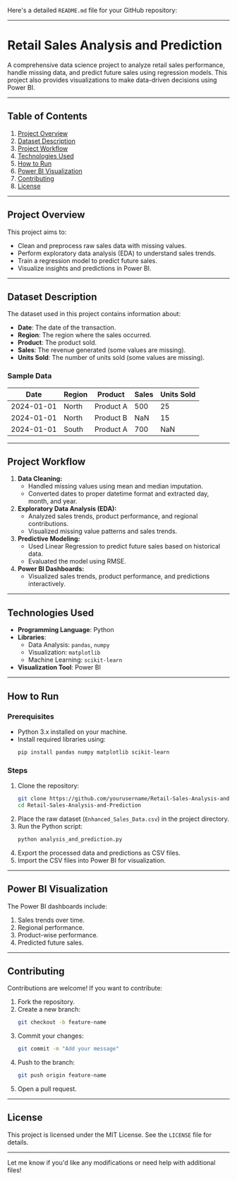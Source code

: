 Here's a detailed `README.md` file for your GitHub repository:

---

# **Retail Sales Analysis and Prediction**

A comprehensive data science project to analyze retail sales performance, handle missing data, and predict future sales using regression models. This project also provides visualizations to make data-driven decisions using Power BI.

---

## **Table of Contents**
1. [Project Overview](#project-overview)
2. [Dataset Description](#dataset-description)
3. [Project Workflow](#project-workflow)
4. [Technologies Used](#technologies-used)
5. [How to Run](#how-to-run)
6. [Power BI Visualization](#power-bi-visualization)
7. [Contributing](#contributing)
8. [License](#license)

---

## **Project Overview**
This project aims to:
- Clean and preprocess raw sales data with missing values.
- Perform exploratory data analysis (EDA) to understand sales trends.
- Train a regression model to predict future sales.
- Visualize insights and predictions in Power BI.

---

## **Dataset Description**
The dataset used in this project contains information about:
- **Date**: The date of the transaction.
- **Region**: The region where the sales occurred.
- **Product**: The product sold.
- **Sales**: The revenue generated (some values are missing).
- **Units Sold**: The number of units sold (some values are missing).

### Sample Data
| Date       | Region | Product   | Sales | Units Sold |
|------------|--------|-----------|-------|------------|
| 2024-01-01 | North  | Product A | 500   | 25         |
| 2024-01-01 | North  | Product B | NaN   | 15         |
| 2024-01-01 | South  | Product A | 700   | NaN        |

---

## **Project Workflow**
1. **Data Cleaning:**
   - Handled missing values using mean and median imputation.
   - Converted dates to proper datetime format and extracted day, month, and year.
2. **Exploratory Data Analysis (EDA):**
   - Analyzed sales trends, product performance, and regional contributions.
   - Visualized missing value patterns and sales trends.
3. **Predictive Modeling:**
   - Used Linear Regression to predict future sales based on historical data.
   - Evaluated the model using RMSE.
4. **Power BI Dashboards:**
   - Visualized sales trends, product performance, and predictions interactively.

---

## **Technologies Used**
- **Programming Language**: Python
- **Libraries**:
  - Data Analysis: `pandas`, `numpy`
  - Visualization: `matplotlib`
  - Machine Learning: `scikit-learn`
- **Visualization Tool**: Power BI

---

## **How to Run**

### Prerequisites
- Python 3.x installed on your machine.
- Install required libraries using:
  ```bash
  pip install pandas numpy matplotlib scikit-learn
  ```

### Steps
1. Clone the repository:
   ```bash
   git clone https://github.com/yourusername/Retail-Sales-Analysis-and-Prediction.git
   cd Retail-Sales-Analysis-and-Prediction
   ```
2. Place the raw dataset (`Enhanced_Sales_Data.csv`) in the project directory.
3. Run the Python script:
   ```bash
   python analysis_and_prediction.py
   ```
4. Export the processed data and predictions as CSV files.
5. Import the CSV files into Power BI for visualization.

---

## **Power BI Visualization**
The Power BI dashboards include:
1. Sales trends over time.
2. Regional performance.
3. Product-wise performance.
4. Predicted future sales.

---

## **Contributing**
Contributions are welcome! If you want to contribute:
1. Fork the repository.
2. Create a new branch:
   ```bash
   git checkout -b feature-name
   ```
3. Commit your changes:
   ```bash
   git commit -m "Add your message"
   ```
4. Push to the branch:
   ```bash
   git push origin feature-name
   ```
5. Open a pull request.

---

## **License**
This project is licensed under the MIT License. See the `LICENSE` file for details.

---

Let me know if you'd like any modifications or need help with additional files!

